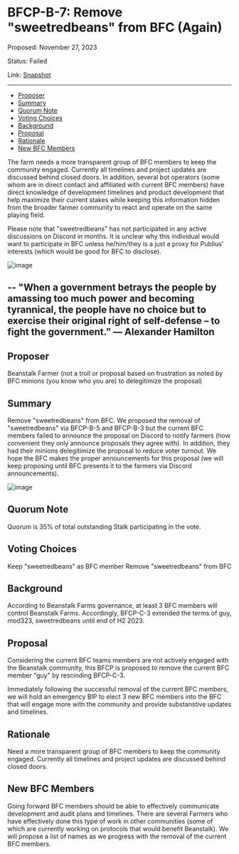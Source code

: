 # BFCP-B-7: Remove "sweetredbeans" from BFC (Again)

Proposed: November 27, 2023

Status: Failed

Link: [Snapshot](https://snapshot.org/#/beanstalkfarms.eth/proposal/0xb88ad83fd100ae0a67e88dcb4f63e1e314e53a12e69485474fefeddfb7e9ee1f)

---

- [Proposer](#proposer)
- [Summary](#summary)
- [Quorum Note](#quorum-note)
- [Voting Choices](#voting-choices)
- [Background](#background)
- [Proposal](#proposal)
- [Rationale](#rationale)
- [New BFC Members](#new-bfc-members)

The farm needs a more transparent group of BFC members to keep the community engaged. Currently all timelines and project updates are discussed behind closed doors. In addition, several bot operators (some whom are in direct contact and affiliated with current BFC members) have direct knowledge of development timelines and product development that help maximize their current stakes while keeping this information hidden from the broader farmer community to react and operate on the same playing field.

Please note that "sweetredbeans" has not participated in any active discussions on Discord in months. It is unclear why this individual would want to participate in BFC unless he/him/they is a just a proxy for Publius' interests (which would be good for BFC to disclose).
 
![image](ipfs://bafybeiax4x3yjvedilwcj6dbrplbsh6flhjky7xdw55hhiejyrhm56zjny)

--
"When a government betrays the people by amassing too much power and becoming tyrannical, the people have no choice but to exercise their original right of self-defense – to fight the government.” — Alexander Hamilton
--

## Proposer
Beanstalk Farmer (not a troll or proposal based on frustration as noted by BFC minions (you know who you are) to delegitimize the proposal)

## Summary
Remove "sweetredbeans" from BFC. We proposed the removal of "sweetredbeans" via BFCP-B-5 and BFCP-B-3 but the current BFC members failed to announce the proposal on Discord to notify farmers (how convenient they only announce proposals they agree with). In addition, they had their minions delegitimize the proposal to reduce voter turnout. We hope the BFC makes the proper announcements for this proposal (we will keep proposing until BFC presents it to the farmers via Discord announcements).  

 
![image](ipfs://bafybeidb43dw5ewbnzykegqy6rkutf4qkq26wssdr7m4w3rzudcsiqqare)

## Quorum Note
Quorum is 35% of total outstanding Stalk participating in the vote.

## Voting Choices
Keep "sweetredbeans" as BFC member
Remove "sweetredbeans" from BFC

## Background
According to Beanstalk Farms governance, at least 3 BFC members will control Beanstalk Farms. Accordingly, BFCP-C-3 extended the terms of guy, mod323, sweetredbeans until end of H2 2023. 

## Proposal
Considering the current BFC teams members are not actively engaged with the Beanstalk community, this BFCP is proposed to remove the current BFC member "guy" by rescinding BFCP-C-3. 

Immediately following the successful removal of the current BFC members, we will hold an emergency BIP to elect 3 new BFC members into the BFC that will engage more with the community and provide substanstive updates and timelines.

## Rationale
Need a more transparent group of BFC members to keep the community engaged. Currently all timelines and project updates are discussed behind closed doors.

## New BFC Members
Going forward BFC members should be able to effectively communicate development and audit plans and timelines. There are several Farmers who have effectively done this type of work in other communities (some of which are currently working on protocols that would benefit Beanstalk). We will propose a list of names as we progress with the removal of the current BFC members.
